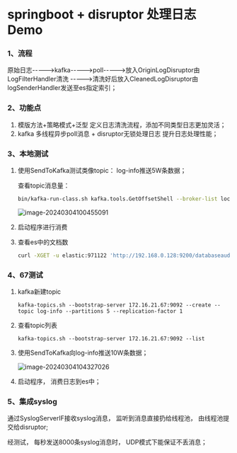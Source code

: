 # springboot + disruptor 处理日志Demo

### 1、流程

原始日志----->kafka----->poll----->放入OriginLogDisruptor由LogFilterHandler清洗
----->清洗好后放入CleanedLogDisruptor由logSenderHandler发送至es指定索引；

### 2、功能点

1. 模版方法+策略模式+泛型 定义日志清洗流程，添加不同类型日志更加灵活；
2. kafka 多线程异步poll消息 + disruptor无锁处理日志 提升日志处理性能；



### 3、本地测试

1. 使用SendToKafka测试类像topic： log-info推送5W条数据；

   查看topic消息量：

   ```bash
   bin/kafka-run-class.sh kafka.tools.GetOffsetShell --broker-list localhost:9092 --time -1 --topic log-info
   ```

   ![image-20240304100455091](img/image-20240304100455091.png)

2. 启动程序进行消费

3. 查看es中的文档数

   ```bash
   curl -XGET -u elastic:971122 'http://192.168.0.128:9200/databaseaudit-hy/_count'
   ```



### 4、67测试

1. kafka新建topic

   ```
   kafka-topics.sh --bootstrap-server 172.16.21.67:9092 --create --topic log-info --partitions 5 --replication-factor 1
   
   ```

2. 查看topic列表

   ```
   kafka-topics.sh --bootstrap-server 172.16.21.67:9092 --list
   
   ```

3. 使用SendToKafka向log-info推送10W条数据；

   ![image-20240304104327026](img/image-20240304104327026.png)

4. 启动程序， 消费日志到es中；



### 5、集成syslog

通过SyslogServerIF接收syslog消息， 监听到消息直接扔给线程池， 由线程池提交给disruptor;

经测试， 每秒发送8000条syslog消息时， UDP模式下能保证不丢消息；

